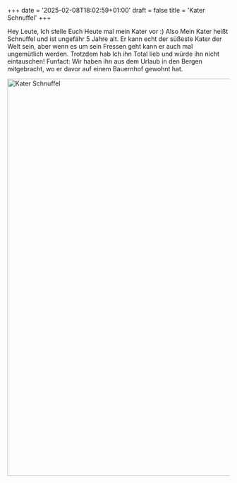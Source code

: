 +++
date = '2025-02-08T18:02:59+01:00'
draft = false
title = 'Kater Schnuffel'
+++

Hey Leute,
Ich stelle Euch Heute mal mein Kater vor :)
Also Mein Kater heißt Schnuffel und ist ungefähr 5 Jahre alt.
Er kann echt der süßeste Kater der Welt sein,
aber wenn es um sein Fressen geht kann er auch mal ungemütlich werden.
Trotzdem hab Ich ihn Total lieb und würde ihn nicht eintauschen!
Funfact: Wir haben ihn  aus dem Urlaub in den Bergen mitgebracht,
wo er davor auf einem Bauernhof gewohnt hat.

<img alt="Kater Schnuffel" src="/img/pets/schnuffel.jpg" title="Kater Schnuffel" width="900" />
